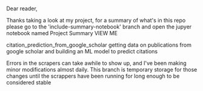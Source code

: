 # 
 Dear reader,
 
 Thanks taking a look at my project, for a summary of what's in this repo please go to the 'include-summary-notebook' branch and open the jupyer notebook named Project Summary VIEW ME

 citation_prediction_from_google_scholar
 getting data on publications from google scholar and building an ML model to predict citations

Errors in the scrapers can take awhile to show up, and I've been making minor modifications almost daily. This branch is
temporary storage for those changes until the scrappers have been running for long enough to be considered stable
